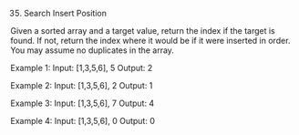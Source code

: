 35. Search Insert Position

Given a sorted array and a target value, return the index if the target is found. If not, return the index where it would be if it were 
inserted in order.
You may assume no duplicates in the array.

Example 1:
Input: [1,3,5,6], 5
Output: 2

Example 2:
Input: [1,3,5,6], 2
Output: 1

Example 3:
Input: [1,3,5,6], 7
Output: 4

Example 4:
Input: [1,3,5,6], 0
Output: 0
